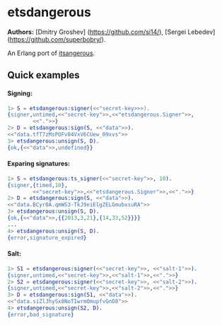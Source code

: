 # etsdangerous

__Authors:__ [Dmitry Groshev] (https://github.com/si14/), [Sergei Lebedev] (https://github.com/superbobry/).

An Erlang port of [itsangerous](https://github.com/mitsuhiko/itsdangerous).

Quick examples
--------------

#### Signing:

```erlang
1> S = etsdangerous:signer(<<"secret-key>>>).
{signer,untimed,<<"secret-key">>,<<"etsdangerous.Signer">>,
        <<".">>}
2> D = etsdangerous:sign(S, <<"data">>).
<<"data.tfT7zMsPOFv84VxV6CUew_09xvs">>
3> etsdangerous:unsign(S, D).
{ok,{<<"data">>,undefined}}
```

#### Exparing signatures:

```erlang
1> S = etsdangerous:ts_signer(<<"secret-key">>, 10).
{signer,{timed,10},
        <<"secret-key">>,<<"etsdangerous.Signer">>,<<".">>}
2> D = etsdangerous:sign(S, <<"data">>).
<<"data.BCyr0A.qmWS3-TkJ9eiElgZELGmubxsuRA">>
3> etsdangerous:unsign(S, D).
{ok,{<<"data">>,{{2013,3,21},{14,33,52}}}}
...
4> etsdangerous:unsign(S, D).
{error,signature_expired}
```

#### Salt:

```erlang
1> S1 = etsdangerous:signer(<<"secret-key">>, <<"salt-1">>).
{signer,untimed,<<"secret-key">>,<<"salt-1">>,<<".">>}
2> S2 = etsdangerous:signer(<<"secret-key">>, <<"salt-2">>).
{signer,untimed,<<"secret-key">>,<<"salt-2">>,<<".">>}
3> D = etsdangerous:sign(S1, <<"data">>).
<<"data.siZlJhySx8NoTIwrmOmupfvGnO8">>
4> etsdangerous:unsign(S2, D).
{error,bad_signature}
```
